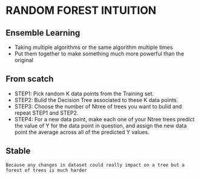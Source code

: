 # RANDOM FOREST INTUITION

## Ensemble Learning
- Taking multiple algorithms or the same algorithm multiple times
- Put them together to make something much more powerful than the original

## From scatch
- STEP1: Pick random K data points from the Training set.
- STEP2: Bulid the Decision Tree associated to these K data points.
- STEP3: Choose the number of Ntree of trees you want to bulid and repeat STEP1 and STEP2.
- STEP4: For a new data point, make each one of your Ntree trees predict the value of Y for the data point in question, and assign the new data point the average across all of the predicted Y values.

## Stable
    Because any changes in dataset could really impact on a tree but a forest of trees is much harder